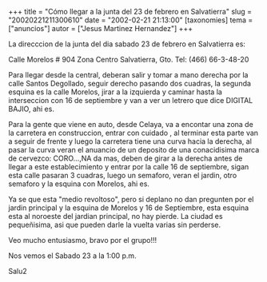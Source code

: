 +++
title = "Cómo llegar a la junta del 23 de febrero en Salvatierra"
slug = "20020221211300610"
date = "2002-02-21 21:13:00"
[taxonomies]
tema = ["anuncios"]
autor = ["Jesus Martinez Hernandez"]
+++

La direcccion de la junta del dia sabado 23 de febrero en Salvatierra
es:

Calle Morelos \# 904 Zona Centro Salvatierra, Gto. Tel: (466) 66-3-48-20

<!-- more -->
Para llegar desde la central, deberan salir y tomar a mano derecha por
la calle Santos Degollado, seguir derecho pasando dos cuadras, la
segunda esquina es la calle Morelos, jirar a la izquierda y caminar
hasta la interseccion con 16 de septiembre y van a ver un letrero que
dice DIGITAL BAJIO, ahi es.

Para la gente que viene en auto, desde Celaya, va a encontar una zona de
la carretera en construccion, entrar con cuidado , al terminar esta
parte van a seguir de frente y luego la carretera tiene una curva hacia
la derecha, al pasar la curva veran el anuancio de un deposito de una
conacidisima marca de cervezco: CORO…,NA da mas, deben de girar a la
derecha antes de llegar a este establecimiento y entrar por la calle 16
de septiembre, sigan esta calle pasaran 3 cuadras, luego un semaforo,
veran el jardin, otro semaforo y la esquina con Morelos, ahi es.

Ya se que esta &quot;medio revoltoso&quot;, pero si deplano no dan
pregunten por el jardin principal y la esquina de Morelos y 16 de
Septiembre, esta esquina esta al noroeste del jardian principal, no hay
pierde. La ciudad es pequeñisima, asi que pueden darle la vuelta varias
sin perderse.

Veo mucho entusiasmo, bravo por el grupo!!!

Nos vemos el Sabado 23 a la 1:00 p.m.

Salu2

